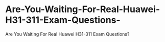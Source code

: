 # Are-You-Waiting-For-Real-Huawei-H31-311-Exam-Questions-
Are You Waiting For Real Huawei H31-311 Exam Questions?
